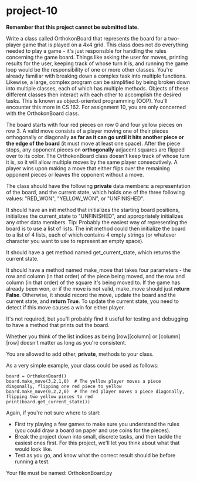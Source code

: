 # project-10

**Remember that this project cannot be submitted late.**

Write a class called OrthokonBoard that represents the board for a two-player game that is played on a 4x4 grid. This class does not do everything needed to play a game - it's just responsible for handling the rules concerning the game board. Things like asking the user for moves, printing results for the user, keeping track of whose turn it is, and running the game loop would be the responsibility of one or more other classes. You're already familiar with breaking down a complex task into multiple functions. Likewise, a large, complex program can be simplified by being broken down into multiple classes, each of which has multiple methods. Objects of these different classes then interact with each other to accomplish the desired tasks. This is known as object-oriented programming (OOP). You'll encounter this more in CS 162. For assignment 10, you are only concerned with the OrthokonBoard class.

The board starts with four red pieces on row 0 and four yellow pieces on row 3. A valid move consists of a player moving one of their pieces orthogonally or diagonally **as far as it can go until it hits another piece or the edge of the board** (it must move at least one space). After the piece stops, any opponent pieces on **orthogonally** adjacent squares are flipped over to its color. The OrthokonBoard class doesn't keep track of whose turn it is, so it will allow multiple moves by the same player consecutively. A player wins upon making a move that either flips over the remaining opponent pieces or leaves the opponent without a move.

The class should have the following **private** data members: a representation of the board, and the current state, which holds one of the three following values: "RED_WON", "YELLOW_WON", or "UNFINISHED". 

It should have an init method that initializes the starting board positions, initializes the current_state to "UNFINISHED", and appropriately initializes any other data members. Tip: Probably the easiest way of representing the board is to use a list of lists.  The init method could then initialize the board to a list of 4 lists, each of which contains 4 empty strings (or whatever character you want to use to represent an empty space).

It should have a get method named get_current_state, which returns the current state.

It should have a method named make_move that takes four parameters - the row and column (in that order) of the piece being moved, and the row and column (in that order) of the square it's being moved to. If the game has already been won, or if the move is not valid, make_move should just **return False**. Otherwise, it should record the move, update the board and the current state, and **return True**. To update the current state, you need to detect if this move causes a win for either player.

It's not required, but you'll probably find it useful for testing and debugging to have a method that prints out the board.

Whether you think of the list indices as being [row][column] or [column][row] doesn't matter as long as you're consistent.

You are allowed to add other, **private**, methods to your class.

As a very simple example, your class could be used as follows:
```
board = OrthokonBoard()
board.make_move(3,2,1,0)  # The yellow player moves a piece diagonally, flipping one red piece to yellow
board.make_move(0,2,2,0)  # The red player moves a piece diagonally, flipping two yellow pieces to red
print(board.get_current_state())
```

Again, if you're not sure where to start:
- First try playing a few games to make sure you understand the rules (you could draw a board on paper and use coins for the pieces).
- Break the project down into small, discrete tasks, and then tackle the easiest ones first. For this project, we'll let you think about what that would look like.
- Test as you go, and know what the correct result should be before running a test.

Your file must be named: OrthokonBoard.py
